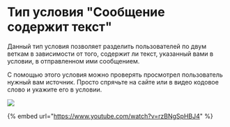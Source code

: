 # Тип условия "Сообщение содержит текст"

Данный тип условия позволяет разделить пользователей по двум веткам в зависимости от того, содержит ли текст, указанный вами в условии, в отправленном ими сообщением.

С помощью этого условия можно проверять просмотрел пользователь нужный вам источник. Просто спрячьте на сайте или в видео кодовое слово и укажите его в условии.

![](../../../.gitbook/assets/10г.png)

{% embed url="https://www.youtube.com/watch?v=rzBNgSpHBJ4" %}
